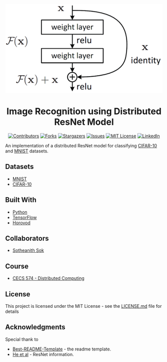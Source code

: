 <!-- Readme Start here -->

<!-- Load logo from readme/logo.jpg -->
<div align="center">
  <img src="readme/logo.jpg" alt="logo" />
</div>


<!-- Title -->
<h1 align="center" style="border: none">
Image Recognition using Distributed ResNet Model
</h1>


<!-- Shield IO - very nice icons -->
<div align="center">

[![Contributors][contributors_shield]][contributors_url]
[![Forks][forks_shield]][forks_url]
[![Stargazers][stars_shield]][stars_url]
[![Issues][issues_shield]][issues_url]
[![MIT License][license_shield]][license_url]
[![LinkedIn][linkedin_shield]][linkedin_url]

</div>


<!-- Description -->
An implementation of a distributed ResNet model for classifying [CIFAR-10] and [MNIST] datasets.

## Datasets
- [MNIST]
- [CIFAR-10]
<!-- Include your major tools and frameworks -->
## Built With
- [Python]
- [TensorFlow]
- [Horovod]


<!-- Collaborators information -->
## Collaborators
- [Sotheanith Sok]

## Course
- [CECS 574 - Distributed Computing]


<!-- License -->
## License
This project is licensed under the MIT License - see the [LICENSE.md][license_url] file for details


<!-- Shoutout to other projects, plugin, or minor tools -->
## Acknowledgments
Special thank to
- [Best-README-Template] - the readme template.
- [He et al] - ResNet information.


<!-- References -->
<!-- Shield Icons-->
[contributors_shield]: https://img.shields.io/github/contributors/sotheanithsok/Menh-LLC.svg?style=for-the-badge
[forks_shield]: https://img.shields.io/github/forks/sotheanithsok/Menh-LLC.svg?style=for-the-badge
[stars_shield]: https://img.shields.io/github/stars/sotheanithsok/Menh-LLC.svg?style=for-the-badge
[issues_shield]: https://img.shields.io/github/issues/sotheanithsok/Menh-LLC.svg?style=for-the-badge
[license_shield]: https://img.shields.io/github/license/sotheanithsok/Menh-LLC.svg?style=for-the-badge
[linkedin_shield]: https://img.shields.io/badge/-LinkedIn-black.svg?style=for-the-badge&logo=linkedin&colorB=555

<!-- Shield URLs -->
[contributors_url]: https://github.com/sotheanithsok/Menh-LLC/graphs/contributors
[forks_url]: https://github.com/sotheanithsok/Menh-LLC/network/members
[stars_url]: https://github.com/sotheanithsok/Menh-LLC/stargazers
[issues_url]: https://github.com/sotheanithsok/Menh-LLC/issues
[license_url]: https://github.com/sotheanithsok/Menh-LLC/blob/master/LICENSE
[linkedin_url]: https://www.linkedin.com/in/sotheanith-sok-969ab0b3/

<!-- Other links -->
[Sotheanith Sok]: https://github.com/sotheanithsok
[Best-README-Template]: https://github.com/othneildrew/Best-README-Template


[MNIST]: https://www.tensorflow.org/datasets/catalog/mnist
[CIFAR-10]: https://www.tensorflow.org/datasets/catalog/cifar10

[Python]: https://www.python.org/
[TensorFlow]: https://www.tensorflow.org/
[Horovod]: https://github.com/horovod/horovod


[CECS 574 - Distributed Computing]: http://catalog.csulb.edu/preview_course_nopop.php?catoid=5&coid=40048
[He et al]: https://arxiv.org/abs/1512.03385
